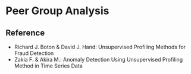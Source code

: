 # Peer Group Analysis

## Reference
* Richard J. Boton & David J. Hand: Unsupervised Profiling Methods for Fraud Detection
* Zakia F. & Akira M.: Anomaly Detection Using Unsupervised Profiling Method in Time Series Data
